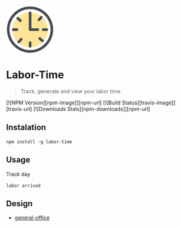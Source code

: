 ![](logo-128.png)

# Labor-Time

> Track, generate and view your labor time

[![NPM Version][npm-image]][npm-url]
[![Build Status][travis-image]][travis-url]
[![Downloads Stats][npm-downloads]][npm-url]

## Instalation

    npm install -g labor-time

## Usage

Track day

    labor arrived 

## Design

 - [general-office][1]

[1]: https://www.iconfinder.com/iconsets/general-office